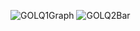 ![GOLQ1Graph](https://github.com/user-attachments/assets/bc8a79a5-d626-4211-8bd1-d5b5abd2d3f4)
![GOLQ2Bar](https://github.com/user-attachments/assets/cb6ccc63-31cc-478a-8946-6f77469a56b4)
